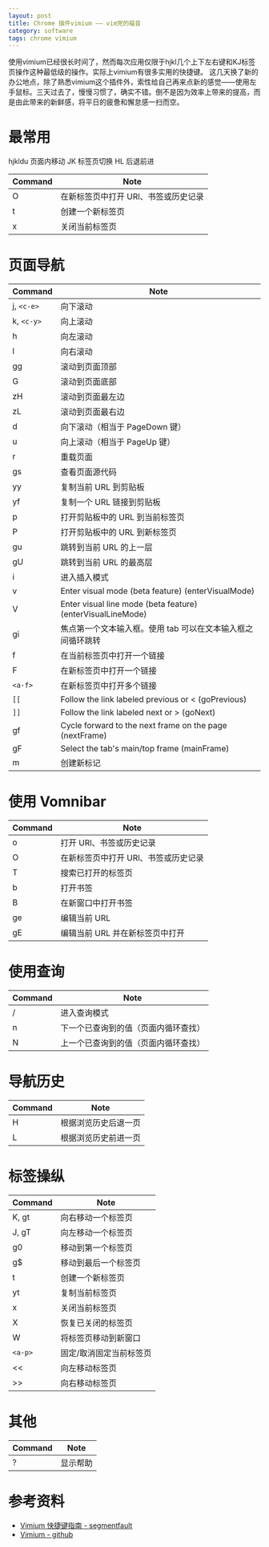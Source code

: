 ```yaml
---
layout: post
title: Chrome 插件vimium —— vim党的福音
category: software
tags: chrome vimium
---
```


使用vimium已经很长时间了，然而每次应用仅限于hjkl几个上下左右键和KJ标签页操作这种最低级的操作。实际上vimium有很多实用的快捷键。 这几天换了新的办公地点，除了熟悉vimium这个插件外，索性给自己再来点新的感觉——使用左手鼠标。三天过去了，慢慢习惯了，确实不错。倒不是因为效率上带来的提高，而是由此带来的新鲜感，将平日的疲惫和懈怠感一扫而空。

# 最常用

hjkldu 页面内移动
JK 标签页切换
HL 后退前进 

| Command | Note |
|---|---|
| O	|在新标签页中打开 URl、书签或历史记录| 
| t	|创建一个新标签页| 
| x	|关闭当前标签页| 

# 页面导航

| Command | Note |
|---|---|
| j, `<c-e>` | 向下滚动| 
| k, `<c-y>` | 向上滚动| 
| h	| 向左滚动| 
| l	| 向右滚动| 
| gg	| 滚动到页面顶部| 
| G	| 滚动到页面底部| 
| zH	| 滚动到页面最左边| 
| zL	| 滚动到页面最右边| 
| d	| 向下滚动（相当于 PageDown 键）| 
| u	| 向上滚动（相当于 PageUp 键）| 
| r	|重载页面| 
| gs	|查看页面源代码| 
| yy	|复制当前 URL 到剪贴板| 
| yf	|复制一个 URL 链接到剪贴板| 
| p	|打开剪贴板中的 URL 到当前标签页| 
| P	|打开剪贴板中的 URL 到新标签页| 
| gu	|跳转到当前 URL 的上一层| 
| gU	|跳转到当前 URL 的最高层| 
| i	|进入插入模式| 
| v	|Enter visual mode (beta feature) (enterVisualMode)| 
| V	|Enter visual line mode (beta feature) (enterVisualLineMode)| 
| gi	|焦点第一个文本输入框。使用 tab 可以在文本输入框之间循环跳转| 
| f	|在当前标签页中打开一个链接| 
| F	|在新标签页中打开一个链接| 
| `<a-f>`	|在新标签页中打开多个链接| 
| `[[`	|Follow the link labeled previous or < (goPrevious)| 
| `]]`	|Follow the link labeled next or > (goNext)| 
| gf	|Cycle forward to the next frame on the page (nextFrame)| 
| gF	|Select the tab's main/top frame (mainFrame)| 
| m	|创建新标记| 



# 使用 Vomnibar 

| Command	|Note| 
|---|---|
| o	|打开 URl、书签或历史记录| 
| O	|在新标签页中打开 URl、书签或历史记录| 
| T	|搜索已打开的标签页| 
| b	|打开书签| 
| B	|在新窗口中打开书签| 
| ge	|编辑当前 URL| 
| gE	|编辑当前 URL 并在新标签页中打开| 

# 使用查询 

| Command	|Note| 
|---|---|
| /	|进入查询模式| 
| n	|下一个已查询到的值（页面内循环查找）| 
| N	|上一个已查询到的值（页面内循环查找）| 

# 导航历史 

| Command	|Note| 
|---|---|
| H	|根据浏览历史后退一页| 
| L	|根据浏览历史前进一页| 

# 标签操纵

| Command	|Note| 
|---|---|
| K, gt	| 向右移动一个标签页| 
| J, gT	| 向左移动一个标签页| 
| g0	|移动到第一个标签页| 
| g$	|移动到最后一个标签页| 
| t	|创建一个新标签页| 
| yt	|复制当前标签页| 
| x	|关闭当前标签页| 
| X	|恢复已关闭的标签页| 
| W	|将标签页移动到新窗口| 
| `<a-p>`|固定/取消固定当前标签页| 
| <<	| 向左移动标签页| 
| >>	| 向右移动标签页| 

# 其他 

| Command	|Note| 
|---|---|
| ?	|显示帮助| 

# 参考资料

* [Vimium 快捷键指南 - segmentfault](https://segmentfault.com/a/1190000004208306)
* [Vimium - github](https://github.com/philc/vimium)

